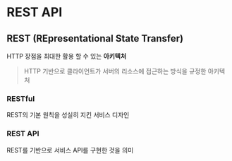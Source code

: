 # REST API

## REST (REpresentational State Transfer)
HTTP 장점을 최대한 활용 할 수 있는 **아키텍처**
> HTTP 기반으로 클라이언트가 서버의 리소스에 접근하는 방식을 규정한 아키텍처

### RESTful
REST의 기본 원칙을 성실히 지킨 서비스 디자인

### REST API
REST를 기반으로 서비스 API를 구현한 것을 의미

